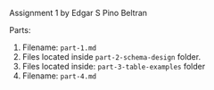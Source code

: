 Assignment 1 by Edgar S Pino Beltran

Parts: 

1. Filename: `part-1.md`
2. Files located inside `part-2-schema-design` folder.  
3. Files located inside: `part-3-table-examples` folder
4. Filename: `part-4.md`